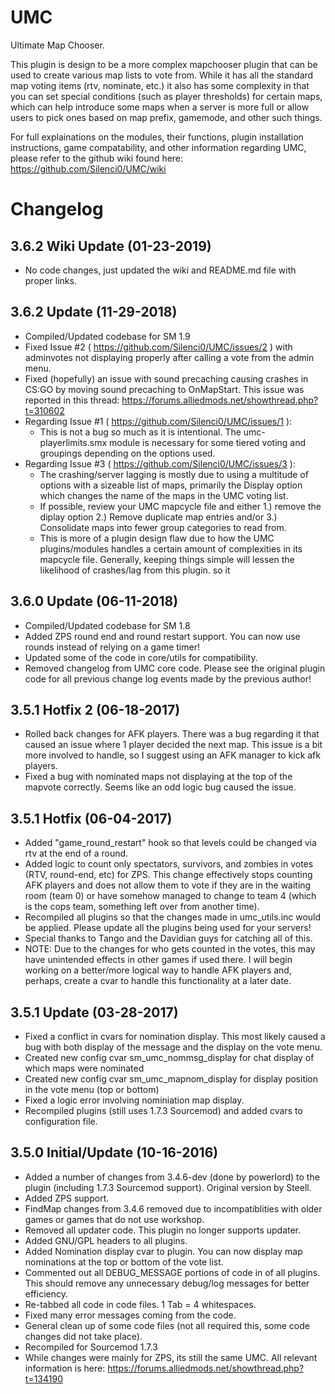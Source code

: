 # UMC
Ultimate Map Chooser.

This plugin is design to be a more complex mapchooser plugin that can be used to create various map lists to vote from. While it has all the standard map voting items (rtv, nominate, etc.) it also has some complexity in that you can set special conditions (such as player thresholds) for certain maps, which can help introduce some maps when a server is more full or allow users to pick ones based on map prefix, gamemode, and other such things.

For full explainations on the modules, their functions, plugin installation instructions, game compatability, and other information regarding UMC, please refer to the github wiki found here:
https://github.com/Silenci0/UMC/wiki


# Changelog
3.6.2 Wiki Update (01-23-2019)
-----------------
- No code changes, just updated the wiki and README.md file with proper links.

3.6.2 Update (11-29-2018)
-----------------
- Compiled/Updated codebase for SM 1.9
- Fixed Issue #2 ( https://github.com/Silenci0/UMC/issues/2 ) with adminvotes not displaying properly after calling a vote from the admin menu.
- Fixed (hopefully) an issue with sound precaching causing crashes in CS:GO by moving sound precaching to OnMapStart. This issue was reported in this thread: https://forums.alliedmods.net/showthread.php?t=310602
- Regarding Issue #1 ( https://github.com/Silenci0/UMC/issues/1 ):
    * This is not a bug so much as it is intentional. The umc-playerlimits.smx module is necessary for some tiered voting and groupings depending on the options used.
- Regarding Issue #3 ( https://github.com/Silenci0/UMC/issues/3 ):
    * The crashing/server lagging is mostly due to using a multitude of options with a sizeable list of maps, primarily the Display option which changes the name of the maps in the UMC voting list.
    * If possible, review your UMC mapcycle file and either 1.) remove the diplay option 2.) Remove duplicate map entries and/or 3.) Consolidate maps into fewer group categories to read from.
    * This is more of a plugin design flaw due to how the UMC plugins/modules handles a certain amount of complexities in its mapcycle file. Generally, keeping things simple will lessen the likelihood of crashes/lag from this plugin. so it

3.6.0 Update (06-11-2018)
-----------------
- Compiled/Updated codebase for SM 1.8
- Added ZPS round end and round restart support. You can now use rounds instead of relying on a game timer!
- Updated some of the code in core/utils for compatibility.
- Removed changelog from UMC core code. Please see the original plugin code for all previous change log events made by the previous author!

3.5.1 Hotfix 2 (06-18-2017)
-----------------
- Rolled back changes for AFK players. There was a bug regarding it that caused an issue where 1 player decided the next map. This issue is a bit more involved to handle, so I suggest using an AFK manager to kick afk players.
- Fixed a bug with nominated maps not displaying at the top of the mapvote correctly. Seems like an odd logic bug caused the issue.

3.5.1 Hotfix (06-04-2017)
-----------------
- Added "game_round_restart" hook so that levels could be changed via rtv at the end of a round. 
- Added logic to count only spectators, survivors, and zombies in votes (RTV, round-end, etc) for ZPS. This change effectively stops counting AFK players and does not allow them to vote if they are in the waiting room (team 0) or have somehow managed to change to team 4 (which is the cops team, something left over from another time).
- Recompiled all plugins so that the changes made in umc_utils.inc would be applied. Please update all the plugins being used for your servers!
- Special thanks to Tango and the Davidian guys for catching all of this. 
- NOTE: Due to the changes for who gets counted in the votes, this may have unintended effects in other games if used there. I will begin working on a better/more logical way to handle AFK players and, perhaps, create a cvar to handle this functionality at a later date.

3.5.1 Update (03-28-2017)
-----------------
- Fixed a conflict in cvars for nomination display. This most likely caused a bug with both display of the message and the display on the vote menu.
- Created new config cvar sm_umc_nommsg_display for chat display of which maps were nominated
- Created new config cvar sm_umc_mapnom_display for display position in the vote menu (top or bottom)
- Fixed a logic error involving nominiation map display.
- Recompiled plugins (still uses 1.7.3 Sourcemod) and added cvars to configuration file.

3.5.0 Initial/Update (10-16-2016)
-----------------
- Added a number of changes from 3.4.6-dev (done by powerlord) to the plugin (including 1.7.3 Sourcemod support). Original version by Steell.
- Added ZPS support.
- FindMap changes from 3.4.6 removed due to incompatiblities with older games or games that do not use workshop.
- Removed all updater code. This plugin no longer supports updater.
- Added GNU/GPL headers to all plugins.
- Added Nomination display cvar to plugin. You can now display map nominations at the top or bottom of the vote list.
- Commented out all DEBUG_MESSAGE portions of code in of all plugins. This should remove any unnecessary debug/log messages for better efficiency.
- Re-tabbed all code in code files. 1 Tab = 4 whitespaces.
- Fixed many error messages coming from the code.
- General clean up of some code files (not all required this, some code changes did not take place).
- Recompiled for Sourcemod 1.7.3
- While changes were mainly for ZPS, its still the same UMC. All relevant information is here: https://forums.alliedmods.net/showthread.php?t=134190